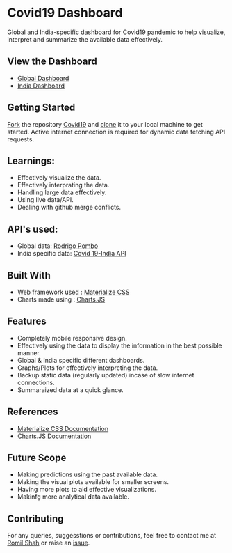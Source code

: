 # Covid19 Dashboard

Global and India-specific dashboard for Covid19 pandemic to help visualize, interpret and summarize the available data effectively.

## View the Dashboard

- [Global Dashboard](https://romilshah525.github.io/Covid19/index.html)
- [India Dashboard](https://romilshah525.github.io/Covid19/india.html)

## Getting Started

[Fork](https://help.github.com/en/github/getting-started-with-github/fork-a-repo) the repository [Covid19](https://github.com/romilshah525/Covid19) and [clone](https://help.github.com/en/github/creating-cloning-and-archiving-repositories/cloning-a-repository) it to your local machine to get started. Active internet connection is required for dynamic data fetching API requests.

## Learnings:

- Effectively visualize the data.
- Effectively interprating the data.
- Handling large data effectively.
- Using live data/API.
- Dealing with github merge conflicts.

## API's used:

- Global data: [Rodrigo Pombo](https://github.com/pomber/covid19)
- India specific data: [Covid 19-India API](https://api.covid19india.org/)

## Built With

- Web framework used : [Materialize CSS](https://materializecss.com/)
- Charts made using : [Charts.JS](https://www.chartjs.org/docs/latest/)

## Features
- Completely mobile responsive design.
- Effectively using the data to display the information in the best possible manner.
- Global & India specific different dashboards.
- Graphs/Plots for effectively interpreting the data.
- Backup static data (regularly updated) incase of slow internet connections.
- Summaraized data at a quick glance.

## References
- [Materialize CSS Documentation](https://materializecss.com/)
- [Charts.JS Documentation](https://www.chartjs.org/docs/latest/)

## Future Scope
- Making predictions using the past available data.
- Making the visual plots available for smaller screens.
- Having more plots to aid effective visualizations.
- Makinfg more analytical data available.

## Contributing

For any queries, suggesstions or contributions, feel free to contact me at [Romil Shah](mailto:romilshah525@gmail.com) or raise an [issue](https://help.github.com/en/enterprise/2.15/user/articles/creating-an-issue).
